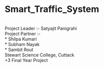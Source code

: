 # Smart_Traffic_System
<br>
Project Leader :- Satyajit Panigrahi
<br>
Project Partner :-
<br>
* Shilpa Kumari
<br>
* Subham Nayak
<br>
* Sambit Rout
<br>
Stewart Science College, Cuttack
<br>
+3 Final Year Project

